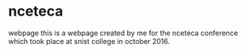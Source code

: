 # nceteca
webpage
this is a webpage created by me for the nceteca conference which took place at snist college in october 2016.
